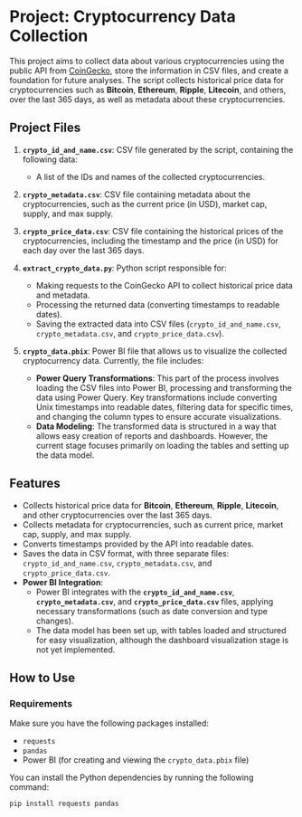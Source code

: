 # Project: Cryptocurrency Data Collection

This project aims to collect data about various cryptocurrencies using the public API from [CoinGecko](https://www.coingecko.com/en/api), store the information in CSV files, and create a foundation for future analyses. The script collects historical price data for cryptocurrencies such as **Bitcoin**, **Ethereum**, **Ripple**, **Litecoin**, and others, over the last 365 days, as well as metadata about these cryptocurrencies.

## Project Files

1. **`crypto_id_and_name.csv`**: CSV file generated by the script, containing the following data:
   - A list of the IDs and names of the collected cryptocurrencies.

2. **`crypto_metadata.csv`**: CSV file containing metadata about the cryptocurrencies, such as the current price (in USD), market cap, supply, and max supply.

3. **`crypto_price_data.csv`**: CSV file containing the historical prices of the cryptocurrencies, including the timestamp and the price (in USD) for each day over the last 365 days.

4. **`extract_crypto_data.py`**: Python script responsible for:
   - Making requests to the CoinGecko API to collect historical price data and metadata.
   - Processing the returned data (converting timestamps to readable dates).
   - Saving the extracted data into CSV files (`crypto_id_and_name.csv`, `crypto_metadata.csv`, and `crypto_price_data.csv`).

5. **`crypto_data.pbix`**: Power BI file that allows us to visualize the collected cryptocurrency data. Currently, the file includes:
   - **Power Query Transformations**: This part of the process involves loading the CSV files into Power BI, processing and transforming the data using Power Query. Key transformations include converting Unix timestamps into readable dates, filtering data for specific times, and changing the column types to ensure accurate visualizations.
   - **Data Modeling**: The transformed data is structured in a way that allows easy creation of reports and dashboards. However, the current stage focuses primarily on loading the tables and setting up the data model.

## Features

- Collects historical price data for **Bitcoin**, **Ethereum**, **Ripple**, **Litecoin**, and other cryptocurrencies over the last 365 days.
- Collects metadata for cryptocurrencies, such as current price, market cap, supply, and max supply.
- Converts timestamps provided by the API into readable dates.
- Saves the data in CSV format, with three separate files: `crypto_id_and_name.csv`, `crypto_metadata.csv`, and `crypto_price_data.csv`.
- **Power BI Integration**:
  - Power BI integrates with the **`crypto_id_and_name.csv`**, **`crypto_metadata.csv`**, and **`crypto_price_data.csv`** files, applying necessary transformations (such as date conversion and type changes).
  - The data model has been set up, with tables loaded and structured for easy visualization, although the dashboard visualization stage is not yet implemented.

## How to Use

### Requirements

Make sure you have the following packages installed:

- `requests`
- `pandas`
- Power BI (for creating and viewing the `crypto_data.pbix` file)

You can install the Python dependencies by running the following command:

```bash
pip install requests pandas
